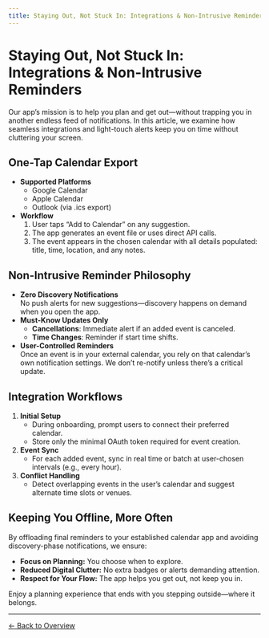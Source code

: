 ```yaml
---
title: Staying Out, Not Stuck In: Integrations & Non-Intrusive Reminders
---
```


# Staying Out, Not Stuck In: Integrations & Non-Intrusive Reminders

Our app’s mission is to help you plan and get out—without trapping you in another endless feed of notifications. In this article, we examine how seamless integrations and light-touch alerts keep you on time without cluttering your screen.

## One-Tap Calendar Export

- **Supported Platforms**  
  - Google Calendar  
  - Apple Calendar  
  - Outlook (via .ics export)  
- **Workflow**  
  1. User taps “Add to Calendar” on any suggestion.  
  2. The app generates an event file or uses direct API calls.  
  3. The event appears in the chosen calendar with all details populated: title, time, location, and any notes.

## Non-Intrusive Reminder Philosophy

- **Zero Discovery Notifications**  
  No push alerts for new suggestions—discovery happens on demand when you open the app.  
- **Must-Know Updates Only**  
  - **Cancellations**: Immediate alert if an added event is canceled.  
  - **Time Changes**: Reminder if start time shifts.  
- **User-Controlled Reminders**  
  Once an event is in your external calendar, you rely on that calendar’s own notification settings. We don’t re-notify unless there’s a critical update.

## Integration Workflows

1. **Initial Setup**  
   - During onboarding, prompt users to connect their preferred calendar.  
   - Store only the minimal OAuth token required for event creation.  
2. **Event Sync**  
   - For each added event, sync in real time or batch at user-chosen intervals (e.g., every hour).  
3. **Conflict Handling**  
   - Detect overlapping events in the user’s calendar and suggest alternate time slots or venues.

## Keeping You Offline, More Often

By offloading final reminders to your established calendar app and avoiding discovery-phase notifications, we ensure:
- **Focus on Planning:** You choose when to explore.  
- **Reduced Digital Clutter:** No extra badges or alerts demanding attention.  
- **Respect for Your Flow:** The app helps you get out, not keep you in.

Enjoy a planning experience that ends with you stepping outside—where it belongs.  

---

[← Back to Overview](../)

